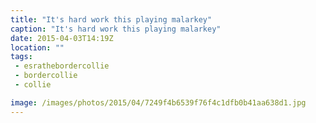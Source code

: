 ```yaml
---
title: "It's hard work this playing malarkey"
caption: "It's hard work this playing malarkey"
date: 2015-04-03T14:19Z
location: ""
tags: 
 - esrathebordercollie
 - bordercollie
 - collie

image: /images/photos/2015/04/7249f4b6539f76f4c1dfb0b41aa638d1.jpg
---
```


